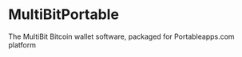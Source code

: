 MultiBitPortable
================

The MultiBit Bitcoin wallet software, packaged for Portableapps.com platform
